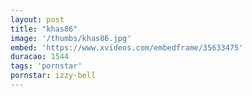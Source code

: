 ```yaml
---
layout: post
title: "khas86"
image: '/thumbs/khas86.jpg'
embed: 'https://www.xvideos.com/embedframe/35633475'
duracao: 1544
tags: 'pornstar'
pornstar: izzy-bell
---
```


